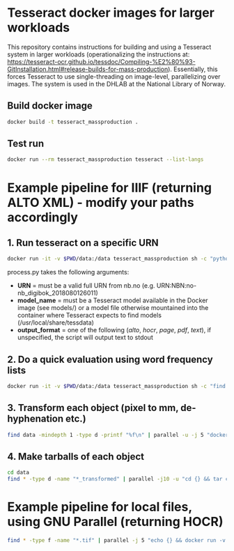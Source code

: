 # Tesseract docker images for larger workloads

This repository contains instructions for building and using a Tesseract system in larger workloads (operationalizing the instructions at: https://tesseract-ocr.github.io/tessdoc/Compiling-%E2%80%93-GitInstallation.html#release-builds-for-mass-production). Essentially, this forces Tesseract to use single-threading on image-level, parallelizing over images. The system is used in the DHLAB at the National Library of Norway.

## Build docker image

```bash
docker build -t tesseract_massproduction .
```

## Test run
```bash
docker run --rm tesseract_massproduction tesseract --list-langs
```

# Example pipeline for IIIF (returning ALTO XML) - modify your paths accordingly

## 1. Run tesseract on a specific URN

```bash
docker run -it -v $PWD/data:/data tesseract_massproduction sh -c "python3 process.py URN:NBN:no-nb_digibok_2018080126011 nor-frak alto"
```

process.py takes the following arguments:

- __URN__ = must be a valid full URN from nb.no (e.g. URN:NBN:no-nb_digibok_2018080126011)
- __model_name__ = must be a Tesseract model available in the Docker image (see models/) or a model file otherwise mountained into the container where Tesseract expects to find models (/usr/local/share/tessdata)
- __output_format__ = one of the following (_alto_, _hocr_, _page_, _pdf_, _text_), if unspecified, the script will output text to stdout

## 2. Do a quick evaluation using word frequency lists

```bash
docker run -it -v $PWD/data:/data tesseract_massproduction sh -c "find /data -type f | python3 validate.py | head"
```

## 3. Transform each object (pixel to mm, de-hyphenation etc.)
```bash
find data -mindepth 1 -type d -printf "%f\n" | parallel -u -j 5 "docker run -i -v $PWD/data:/data tesseract_massproduction python3 transform_alto.py /data/{}"
```

## 4. Make tarballs of each object
```bash
cd data
find * -type d -name "*_transformed" | parallel -j10 -u "cd {} && tar cf ../{=s/_transformed// =}_ocr_xml.tar *"
```

# Example pipeline for local files, using GNU Parallel (returning HOCR)
```bash
find * -type f -name "*.tif" | parallel -j 5 "echo {} && docker run -v -v $PWD/data:/data --rm tesseract_massproduction tesseract /data/{} /data/{} -c tessedit_create_hocr=1 -c hocr_font_info=0 -l eng"
```
